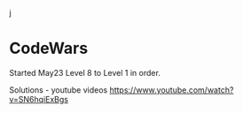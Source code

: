 j


# CodeWars

Started May23  Level 8 to Level 1 in order.





Solutions - youtube videos
https://www.youtube.com/watch?v=SN6hqiExBgs




